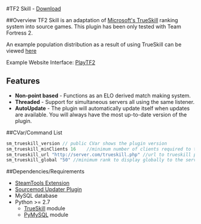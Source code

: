 #TF2 Skill - [Download][8]

##Overview
TF2 Skill is an adaptation of [Microsoft's TrueSkill][1] ranking system into source games. This plugin has been only tested with Team Fortress 2.

An example population distribution as a result of using TrueSkill can be viewed [here][2]

Example Website Interface: [PlayTF2][7]

## Features

* **Non-point based** - Functions as an ELO derived match making system.
* **Threaded** - Support for simultaneous servers all using the same listener.
* **AutoUpdate** - The plugin will automatically update itself when updates are available. You will always have the most up-to-date version of the plugin.

##CVar/Command List

```javascript
sm_trueskill_version // public CVar shows the plugin version
sm_trueskill_minClients 16    //minimum number of clients required to track ranking
sm_trueskill_url "http://server.com/trueskill.php" //url to trueskill php file
sm_trueskill_global "50" //minimum rank to display globally to the server, 0 for off
```

##Dependencies/Requirements
* [SteamTools Extension][3]
* [Sourcemod Updater Plugin][4]
* MySQL database
* Python >= 2.7
   * [TrueSkill][5]  module
   * [PyMySQL][6] module

[1]: http://research.microsoft.com/en-us/projects/trueskill/
[2]: http://www.playtf2.com/plot/
[3]: https://forums.alliedmods.net/showthread.php?t=129763
[4]: https://forums.alliedmods.net/showthread.php?t=169095
[5]: http://trueskill.org/
[6]: https://pypi.python.org/pypi/PyMySQL
[7]: http://playtf2.com/stats/
[8]: https://github.com/yusuf-a/tf2Skill/archive/master.zip